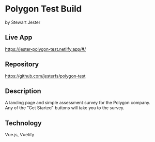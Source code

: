 # Polygon Test Build

by Stewart Jester

## Live App
https://jester-polygon-test.netlify.app/#/

## Repository
https://github.com/jesterfs/polygon-test

## Description 
A landing page and simple assessment survey for the Polygon company.
Any of the "Get Started" buttons will take you to the survey.

## Technology
Vue.js, Vuetify


